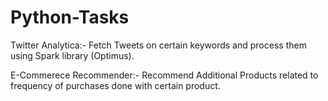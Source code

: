 # Python-Tasks

Twitter Analytica:- 
 Fetch Tweets on certain keywords and process them using Spark library (Optimus).
 
 E-Commerece Recommender:-
  Recommend Additional Products related to frequency of purchases done with certain product. 
